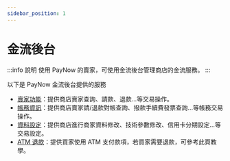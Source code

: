 ```yaml
---
sidebar_position: 1
---
```


# 金流後台

:::info 說明
使用 PayNow 的賣家，可使用金流後台管理商店的金流服務。
:::

以下是 PayNow 金流後台提供的服務
- [賣家功能](./seller)：提供商店賣家查詢、請款、退款...等交易操作。
- [帳務資訊](./finance)：提供商店賣家請/退款對帳查詢、撥款手續費發票查詢...等帳務交易操作。
- [資料設定](./configuration)：提供商店進行商家資料修改、技術參數修改、信用卡分期設定...等交易設定。
- [ATM 退款](./refund)：提供買家使用 ATM 支付款項，若買家需要退款，可參考此頁教學。